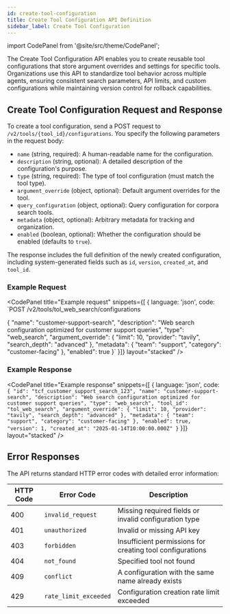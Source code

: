 ```yaml
---
id: create-tool-configuration
title: Create Tool Configuration API Definition
sidebar_label: Create Tool Configuration
---
```


import CodePanel from '@site/src/theme/CodePanel';

The Create Tool Configuration API enables you to create reusable tool configurations that store argument overrides and settings for specific tools. Organizations use this API to standardize tool behavior across multiple agents, ensuring consistent search parameters, API limits, and custom configurations while maintaining version control for rollback capabilities.

## Create Tool Configuration Request and Response

To create a tool configuration, send a POST request to `/v2/tools/{tool_id}/configurations`. You specify the following parameters in the request body:

- `name` (string, required): A human-readable name for the configuration.
- `description` (string, optional): A detailed description of the configuration's purpose.
- `type` (string, required): The type of tool configuration (must match the tool type).
- `argument_override` (object, optional): Default argument overrides for the tool.
- `query_configuration` (object, optional): Query configuration for corpora search tools.
- `metadata` (object, optional): Arbitrary metadata for tracking and organization.
- `enabled` (boolean, optional): Whether the configuration should be enabled (defaults to `true`).

The response includes the full definition of the newly created configuration, including system-generated fields such as `id`, `version`, `created_at`, and `tool_id`.

### Example Request

<CodePanel
  title="Example request"
  snippets={[
    {
      language: 'json',
      code: `POST /v2/tools/tol_web_search/configurations

{
  "name": "customer-support-search",
  "description": "Web search configuration optimized for customer support queries",
  "type": "web_search",
  "argument_override": {
    "limit": 10,
    "provider": "tavily",
    "search_depth": "advanced"
  },
  "metadata": {
    "team": "support",
    "category": "customer-facing"
  },
  "enabled": true
}`
    }]}
  layout="stacked"
/>

### Example Response

<CodePanel
  title="Example response"
  snippets={[
    {
      language: 'json',
      code: `{
  "id": "tcf_customer_support_search_123",
  "name": "customer-support-search",
  "description": "Web search configuration optimized for customer support queries",
  "type": "web_search",
  "tool_id": "tol_web_search",
  "argument_override": {
    "limit": 10,
    "provider": "tavily",
    "search_depth": "advanced"
  },
  "metadata": {
    "team": "support",
    "category": "customer-facing"
  },
  "enabled": true,
  "version": 1,
  "created_at": "2025-01-14T10:00:00.000Z"
}`
    }]}
  layout="stacked"
/>

## Error Responses

The API returns standard HTTP error codes with detailed error information:

| HTTP Code | Error Code | Description |
|-----------|------------|-------------|
| 400 | `invalid_request` | Missing required fields or invalid configuration type |
| 401 | `unauthorized` | Invalid or missing API key |
| 403 | `forbidden` | Insufficient permissions for creating tool configurations |
| 404 | `not_found` | Specified tool not found |
| 409 | `conflict` | A configuration with the same name already exists |
| 429 | `rate_limit_exceeded` | Configuration creation rate limit exceeded |